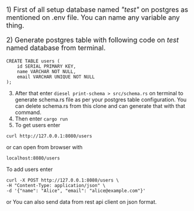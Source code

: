 <p style="font-size: 18px;">1) First of all setup database named <i>"test"</i> on postgres as mentioned on .env file. You can name any variable any thing.</p>
<p style="font-size: 18px;">2) Generate postgres table with following code on <i>test</i> named database from terminal.</p>
<p style="font-size: 16px;">
    
```
CREATE TABLE users (
    id SERIAL PRIMARY KEY,
    name VARCHAR NOT NULL,
    email VARCHAR UNIQUE NOT NULL
);
```
3) After that enter ```diesel print-schema > src/schema.rs``` on terminal to generate schema.rs file as per your postgres table configuration. You can delete schema.rs from this clone and can generate that with that command.
4) Then enter ```cargo run```
5) To get users enter
```
curl http://127.0.0.1:8080/users
```
 or can open from browser with 
 ```
 localhost:8080/users
```
To add users enter
```
curl -X POST http://127.0.0.1:8080/users \
-H "Content-Type: application/json" \
-d '{"name": "Alice", "email": "alice@example.com"}'
```
or
You can also send data from rest api client on json format.
